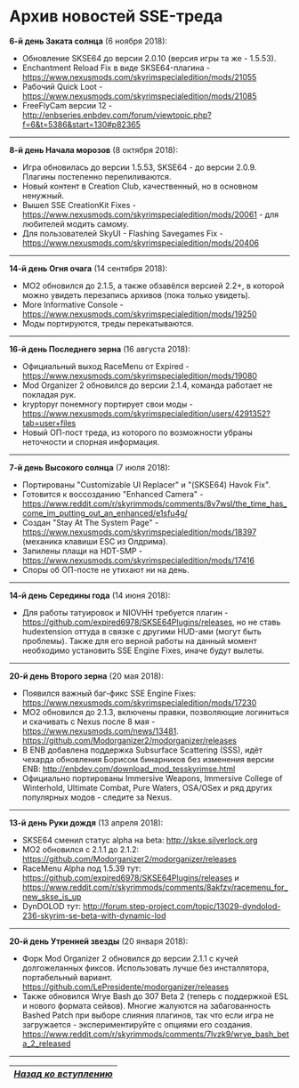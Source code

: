 # Архив новостей SSE-треда

**6-й день Заката солнца** (6 ноября 2018):
+ Обновление SKSE64 до версии 2.0.10 (версия игры та же - 1.5.53).
+ Enchantment Reload Fix в виде SKSE64-плагина - https://www.nexusmods.com/skyrimspecialedition/mods/21055
+ Рабочий Quick Loot - https://www.nexusmods.com/skyrimspecialedition/mods/21085
+ FreeFlyCam версии 12 - http://enbseries.enbdev.com/forum/viewtopic.php?f=6&t=5386&start=130#p82365

------

**8-й день Начала морозов** (8 октября 2018):
+ Игра обновилась до версии 1.5.53, SKSE64 - до версии 2.0.9. Плагины постепенно перепиливаются.
+ Новый контент в Creation Club, качественный, но в основном ненужный.
+ Вышел SSE CreationKit Fixes - https://www.nexusmods.com/skyrimspecialedition/mods/20061 - для любителей модить самому.
+ Для пользователей SkyUI - Flashing Savegames Fix - https://www.nexusmods.com/skyrimspecialedition/mods/20406

------

**14-й день Огня очага** (14 сентября 2018):
+ MO2 обновился до 2.1.5, а также обзавёлся версией 2.2+, в которой можно увидеть перезапись архивов (пока только увидеть).
+ More Informative Console - https://www.nexusmods.com/skyrimspecialedition/mods/19250
+ Моды портируются, треды перекатываются.

------

**16-й день Последнего зерна** (16 августа 2018):
+ Официальный выход RaceMenu от Expired - https://www.nexusmods.com/skyrimspecialedition/mods/19080
+ Mod Organizer 2 обновился до версии 2.1.4, команда работает не покладая рук.
+ kryptopyr понемногу портирует свои моды - https://www.nexusmods.com/skyrimspecialedition/users/4291352?tab=user+files
+ Новый ОП-пост треда, из которого по возможности убраны неточности и спорная информация.

------

**7-й день Высокого солнца** (7 июля 2018):
+ Портированы "Customizable UI Replacer" и "(SKSE64) Havok Fix".
+ Готовится к воссозданию "Enhanced Camera" - https://www.reddit.com/r/skyrimmods/comments/8v7wsl/the_time_has_come_im_putting_out_an_enhanced/e1sfu4g/
+ Создан "Stay At The System Page" - https://www.nexusmods.com/skyrimspecialedition/mods/18397 (механика клавиши ESC из Олдрима).
+ Запилены плащи на HDT-SMP - https://www.nexusmods.com/skyrimspecialedition/mods/17416
+ Споры об ОП-посте не утихают ни на день.

------

**14-й день Середины года** (14 июня 2018):
+ Для работы татуировок и NIOVHH требуется плагин - https://github.com/expired6978/SKSE64Plugins/releases, но не ставь hudextension оттуда в связке с другими HUD-ами (могут быть проблемы). Также для его верной работы на данный момент необходимо установить SSE Engine Fixes, иначе будут вылеты.

------

**20-й день Второго зерна** (20 мая 2018):
+ Появился важный баг-фикс SSE Engine Fixes: https://www.nexusmods.com/skyrimspecialedition/mods/17230
+ MO2 обновился до 2.1.3, включены правки, позволяющие логиниться и скачивать с Nexus после 8 мая - https://www.nexusmods.com/news/13481. https://github.com/Modorganizer2/modorganizer/releases
+ В ENB добавлена поддержка Subsurface Scattering (SSS), идёт чехарда обновления Борисом бинарников без изменения версии ENB: http://enbdev.com/download_mod_tesskyrimse.html
+ Официально портированы Immersive Weapons, Immersive College of Winterhold, Ultimate Combat, Pure Waters, OSA/OSex и ряд других популярных модов - следите за Nexus.

------

**13-й день Руки дождя** (13 апреля 2018):
+ SKSE64 сменил статус alpha на beta: http://skse.silverlock.org
+ MO2 обновился с 2.1.1 до 2.1.2: https://github.com/Modorganizer2/modorganizer/releases
+ RaceMenu Alpha под 1.5.39 тут: https://github.com/expired6978/SKSE64Plugins/releases и https://www.reddit.com/r/skyrimmods/comments/8akfzv/racemenu_for_new_skse_is_up
+ DynDOLOD тут: http://forum.step-project.com/topic/13029-dyndolod-236-skyrim-se-beta-with-dynamic-lod

------

**20-й день Утренней звезды** (20 января 2018):
+ Форк Mod Organizer 2 обновился до версии 2.1.1 с кучей долгожеланных фиксов. Использовать лучше без инсталлятора, портабельный вариант. https://github.com/LePresidente/modorganizer/releases
+ Также обновился Wrye Bash до 307 Beta 2 (теперь с поддержкой ESL и нового формата сейвов). Многие жалуются на забагованность Bashed Patch при выборе слияния плагинов, так что если игра не загружается - экспериментируйте с опциями его создания. https://www.reddit.com/r/skyrimmods/comments/7lvzk9/wrye_bash_beta_2_released

------

|[*Назад ко вступлению*](../00_Вступление.md)|
|:---:|
